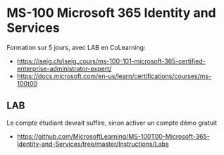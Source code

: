 # MS-100 Microsoft 365 Identity and Services
Formation sur 5 jours, avec LAB en CoLearning: 
* https://iseig.ch/iseig_cours/ms-100-101-microsoft-365-certified-enterprise-administrator-expert/
* https://docs.microsoft.com/en-us/learn/certifications/courses/ms-100t00

## LAB
Le compte étudiant devrait suffire, sinon activer un compte démo gratuit 
* https://github.com/MicrosoftLearning/MS-100T00-Microsoft-365-Identity-and-Services/tree/master/Instructions/Labs
